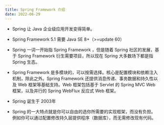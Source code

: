 ```yaml
---
title: Spring Framework 介绍
date: 2022-06-29
---
```

- Spring 让 Java 企业级应用开发变得简单。
- Spring Framework 5.1 需要 Java SE 8+（>=update 60）
- Spring 一词一开始指 Spring Framework ，但是随着 Spring 社区的发展，基于 Spring Framework 衍生需要项目，所以现在 Spring 大多数场下都是指 Spring 生态。
- Spring Framework 是多模块的，可以按需选择。核心是配置模块和依赖注入机制，除此之外。Spring Framework 还提供消息传递、事务数据和持久性以及 Web 框架等基础支持。Web 框架包括基于 Servlet 的 Spring MVC Web 框架，以及并行的 Spring WebFlux 反应式 Web 框架。

- Spring 诞生于 2003年

- Spring 的一大特点就是你可以自由的选你所需要的实现框架，而没有负担。例如你可以通过配置修改持久层提供程序（数据库），而无需修改现有代码。
